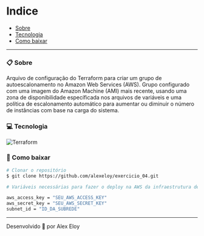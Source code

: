 # Indice

- [Sobre](#-sobre)
- [Tecnologia](#-tecnologia)
- [Como baixar](#-como-baixar)

---


### 📋 Sobre

Arquivo de configuração do Terraform para criar um grupo de autoescalonamento no Amazon Web Services (AWS). 
Grupo configurado com uma imagem do Amazon Machine (AMI) mais recente, usando uma zona de disponibilidade específicada
nos arquivos de variáveis e uma política de escalonamento automático para aumentar ou diminuir o número de instâncias
com base na carga do sistema.


### 💻 Tecnologia
![Terraform](https://img.shields.io/badge/terraform-%235835CC.svg?style=for-the-badge&logo=terraform&logoColor=white)


### 📝 Como baixar

```bash 
# Clonar o repositório
$ git clone https://github.com/alexeloy/exercicio_04.git

# Variáveis necessárias para fazer o deploy na AWS da infraestrutura descrita (arquivo terraform.tfvars)

aws_access_key = "SEU_AWS_ACCESS_KEY"
aws_secret_key = "SEU_AWS_SECRET_KEY"
subnet_id = "ID_DA_SUBREDE"


```

---
Desenvolvido 🚀 por Alex Eloy